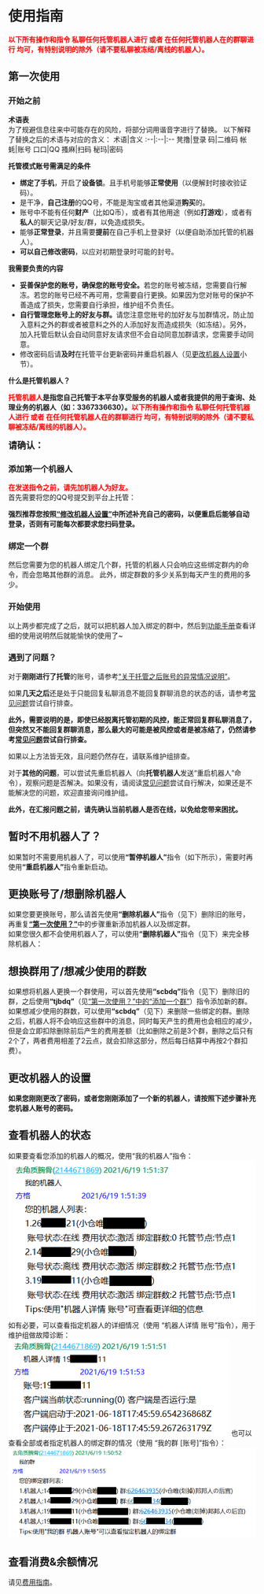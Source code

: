 # 使用指南
<p></p>
<a-alert type="info" message="提示" show-icon>
    <template slot="description">
        发送<b>“托管菜单”</b>可以查看全部指令。
    </template>
</a-alert>
<p></p>

<b>
    <font color="red">以下所有操作和指令 私聊任何托管机器人进行 或者 在任何托管机器人在的群聊进行 均可，有特别说明的除外（请不要私聊被冻结/离线的机器人）。</font>
</b>

## 第一次使用
### 开始之前

<b>术语表</b>   
为了规避信息往来中可能存在的风险，将部分词用谐音字进行了替换。
以下解释了替换之后的术语与对应的含义：
术语|含义
:--|:--|:--
凳撸|登录
码|二维码
帐蚝|账号
口口|QQ
搔麻|扫码
秘玛|密码

<b>托管模式账号需满足的条件</b>

- <b>绑定了手机</b>，开启了<b>设备锁</b>。且手机号能够<b>正常使用</b>（以便解封时接收验证码）。
- 是干净，<b>自己注册</b>的QQ号，不能是淘宝或者其他渠道<b>购买</b>的。
- 账号中不能有任何<b>财产</b>（比如Q币），或者有其他用途（例如<b>打游戏</b>），或者有<b>私人</b>的聊天记录/好友/群，以免造成损失。
- 能够<b>正常登录</b>，并且需要<b>提前</b>在自己手机上登录好（以便自助添加托管的机器人）。
- <b>可以自己修改密码</b>，以应对初期登录时可能的封号。

<b>我需要负责的内容</b>

- <b>妥善保护您的账号，确保您的账号安全。</b>若您的账号被冻结，您需要自行解冻。若您的账号已经不再可用，您需要自行更换。如果因为您对账号的保护不善造成了损失，您需要自行承担，维护组不负责任。
- <b>自行管理您账号上的好友与群。</b>请您注意您账号的加好友与加群情况，防止加入意料之外的群或者被意料之外的人添加好友而造成损失（如冻结）。另外，加入托管后默认会自动同意好友请求但不会自动同意加群请求，您需要手动同意。
- 修改密码后请<b>及时</b>在托管平台更新密码并重启机器人（见[更改机器人设置](#%E6%9B%B4%E6%94%B9%E6%9C%BA%E5%99%A8%E4%BA%BA%E7%9A%84%E8%AE%BE%E7%BD%AE-%E5%AF%86%E7%A0%81%E7%AD%89)小节）。

<b>什么是托管机器人？</b>  

<b><font color="red">托管机器人</font>是指您自己托管于本平台享受服务的机器人或者我提供的用于查询、处理业务的机器人（如：3367336630）。<font color="red">以下所有操作和指令 私聊任何托管机器人进行 或者 在任何托管机器人在的群聊进行 均可，有特别说明的除外（请不要私聊被冻结/离线的机器人）。</font></b>

<b><font size=4>请确认：</font></b>  
<template>
  <a-checkbox><b><font size=4>我已阅读[托管模式简介](/hosting/introduction)并对这一模式有了一个初步的了解。</font></b></a-checkbox><br>
  <a-checkbox><b><font size=4>我已阅读“术语表”理解了这些字的本意。</font></b></a-checkbox><br>
  <a-checkbox><b><font size=4>我已确认用作托管模式的账号满足“托管模式账号需满足的条件”。</font></b></a-checkbox><br>
  <a-checkbox><b><font size=4>我已阅读并了解“我需要负责的内容”</font></b></a-checkbox><br>
  <a-checkbox><b><font size=4>我已阅读并了解“什么是托管机器人？”</font></b></a-checkbox><br>
  <a-checkbox><b><font size=4>我已阅读并同意[托管机器人费用说明](/hosting/fee)</font></b></a-checkbox><br>
  <a-checkbox><b><font size=4>我理解托管初期由于外部不可抗力原因，机器人可能会被冻结或一段时间内无法回复群消息</font></b></a-checkbox><br>
</template>

### 添加第一个机器人

<a-alert type="warning" message="注意" description="添加机器人至少需要有180云点(单群一个月的花费)。" show-icon />
<p></p>
<b>
    <font color="red">在发送指令之前，请先加机器人为好友。</font>
</b><br>
首先需要将您的QQ号提交到平台上托管：
<template>
    <a-steps direction="vertical" :current="4">
        <a-step title="获取云点" status="process">
            <template slot="description">
                <b>如果您是第一次添加机器人，请查看<a href="/hosting/fee.html#%E5%85%85%E5%80%BC%E4%BA%91%E7%82%B9">如何获取云点？</a>获得云点卡密并激活后再继续。</b>
            </template>
        </a-step>
        <a-step title="开始" status="process">
            <template slot="description">
                向<b>托管机器人</b>发送“添加机器人”并同意知情声明<br>
                <a-button type="primary" size="large" @click="info">
                    <b>托管机器人是哪个！！！</b>
                </a-button>
                <p></p>
                <img src="../.vuepress/public/images/hosting/add-binding-bot-1.png" />
            </template>
        </a-step>
        <a-step title="输入信息" status="process">
            <template slot="description">
                输入您要托管为机器人的账号<br>
                <img src="../.vuepress/public/images/hosting/add-binding-bot-2.png" />
            </template>
        </a-step>
        <a-step title="登录" status="process">
            <template slot="description">
                按提示使用手机QQ扫码<b>
                    <font color="red">(不能从相册中扫码，需要使用另外一台设备对着屏幕扫码，如有困难，可寻求维护组帮助)</font>
                </b>，并确认登录，之后耐心等待几分钟确认绑定结果<br>
                <img src="../.vuepress/public/images/hosting/add-binding-bot-3.png" />
                <a-alert type="warning" message="遇到了问题？" show-icon>
                    <template slot="description">
                        <ul>1.由于部分账号登录比较慢或者登录时出现一些可以忽略的错误，导致无法检测到在线的状态。因此，可以用以下的方法来检查您的机器人是否就绪：<br>
                            <b>私聊向机器人发送“小仓唯在？”，获得回复即证明已经就绪。</b>
                        </ul>
                        <ul>2.如出现<b>二维码获取失败</b>（如下图），可以多试几次，如果反复失败，
                            可以等几个小时之后使用<b>“重启机器人”</b>命令尝试重新登录。如果每次都失败，可能是被拉入了黑名单，
                            此时可以先使用<b>“删除机器人”</b>删除旧的账号，然后更换个账号再尝试。<br>
                            <img src="../.vuepress/public/images/hosting/add-binding-bot-error-1.png" />
                        </ul>
                        <ul>3.如遇<b>二维码过期</b>，请等待五分钟后重启机器人重试。</ul>
                        <ul>4.如遇<b>“二维码无法识别”</b>，请使用另外一台设备对着屏幕扫码。</ul>
                    </template>
                </a-alert>
            </template>
        </a-step>
        <a-step title="完成" status="process">
            <template slot="description">
               当您扫码并确认了登录之后，接下来需要做的事就是等待登录结果。<br>
               <b>如果登录成功，您添加的这个机器人会向您发送一条消息以证明添加成功。</b><br>
               <b>如果180秒（3分钟）内没有收到消息的话，您可以自己向这个机器人私聊发送“小仓唯在？”，如果有回复那么也已经添加成功。</b>
               <a-alert type="warning" message="遇到了问题？" show-icon>
                    <template slot="description">
                        如果收到了添加失败的通知，或者3分钟之后私聊您的机器人“小仓唯在？”没有回复的话，请再试一次。<br>
                        如果多次失败，建议等待几个小时之后再尝试。
                    </template>
                </a-alert>
            </template>
        </a-step>
    </a-steps>
</template>

<b>强烈推荐您按照<a
        href="#%E6%9B%B4%E6%94%B9%E6%9C%BA%E5%99%A8%E4%BA%BA%E7%9A%84%E8%AE%BE%E7%BD%AE-%E5%AF%86%E7%A0%81%E7%AD%89">“修改机器人设置”</a>中所述补充自己的密码，以便重启后能够自动登录，否则有可能每次都要求您扫码登录。</b>

<a-alert type="info" message="提示" description="目前每个人最多能绑定2个机器人。" show-icon />

### 绑定一个群
然后您需要为您的机器人绑定几个群，托管的机器人只会响应这些绑定群内的命令，而会忽略其他群的消息。
此外，绑定群数的多少关系到每天产生的费用的多少。
<template>
    <a-steps direction="vertical" :current="4">
        <a-step title="输入信息" status="process">
            <template slot="description">
                向<b>托管机器人</b>发送“tjbdq”并输入您想添加的群号，完成之后输入“结束”（如果您有多个机器人，在此之前会有机器人选择流程）：<br>
                <img src="../.vuepress/public/images/hosting/add-binding-group-1.png" />
            </template>
        </a-step>
        <a-step title="完成" status="process">
            <template slot="description">
                如出现下图的提示，则说明已经成功添加了绑定群，可以愉快的进行玩耍了~<br>
                <img src="../.vuepress/public/images/hosting/add-binding-group-2.png" />
                <a-alert type="warning" message="遇到了问题？" show-icon>
                    <template slot="description">
                        如果等待了超过1分钟都没有出现提示（无论失败还是成功），则可能是提示消息因故未能发出，请重新进行添加流程。
                    </template>
                </a-alert>
                <p></p>
                <a-alert type="info" message="提示" show-icon>
                    <template slot="description">
                        需要注意的是，目前机器人<b>仅</b>会自动同意<b>好友</b>，<b>不会</b>自动同意加群请求，这部分由您<b>全权负责</b>。
                    </template>
                </a-alert>
            </template>
        </a-step>
    </a-steps>
</template>



### 开始使用
以上两步都完成了之后，就可以把机器人加入绑定的群中，然后到[功能手册](/guide/introduction)查看详细的使用说明然后就能愉快的使用了~

### 遇到了问题？

对于<b>刚刚进行了托管</b>的账号，请参考<a
    href="/hosting/introduction.html#%E5%85%B3%E4%BA%8E%E8%B4%A6%E5%8F%B7%E7%9A%84%E9%97%AE%E9%A2%98">“关于托管之后账号的异常情况说明”</a>。  

如果<b>几天之后</b>还是处于只能回复私聊消息不能回复群聊消息的状态的话，请参考[常见问题](./qa.md)尝试自行排查。  

<b>此外，需要说明的是，即使已经脱离托管初期的风控，能正常回复群私聊消息了，但突然又不能回复群聊消息，那么最大的可能是被风控或者是被冻结了，仍然请参考[常见问题](./qa.md)尝试自行排查。</b>  

如果以上方法皆无效，且问题仍然存在，请联系维护组排查。  

对于<b>其他的问题</b>，可以尝试先重启机器人（向<b>托管机器人</b>发送“重启机器人”命令），观察问题是否解决。如果没有，请阅读[常见问题](./qa.md)尝试自行解决，如果还是不能解决您的问题，欢迎直接询问维护组。  

<b>此外，在汇报问题之前，请先确认当前机器人是否在线，以免给您带来困扰。</b>  

## 暂时不用机器人了？
如果暂时不需要用机器人了，可以使用<b>“暂停机器人”</b>指令（如下所示），需要时再使用<b>“重启机器人”</b>指令重新启动。

<a-alert type="warning" message="注意" description="暂停机器人并不会停止扣费。" show-icon />
<p></p>

<template>
    <a-steps direction="vertical" :current="4">
        <a-step title="确认信息" status="process">
            <template slot="description">
                向<b>托管机器人</b>发送“暂停机器人”并同意知情声明（如果您有多个机器人，在此之前会有机器人选择流程）：<br>
                <img src="../.vuepress/public/images/hosting/pause-binding-bot-1.png" />
            </template>
        </a-step>
        <a-step title="完成" status="process">
            <template slot="description">
                如出现下图的提示，则说明已经成功暂停了托管的机器人。<br>
                <img src="../.vuepress/public/images/hosting/pause-binding-bot-2.png" />
                <a-alert type="warning" message="遇到了问题？" show-icon>
                    <template slot="description">
                        如果等待了超过1分钟都没有出现提示（无论失败还是成功），则可能是提示消息因故未能发出，请重新进行流程。
                    </template>
                </a-alert>
            </template>
        </a-step>
    </a-steps>
</template>

## 更换账号了/想删除机器人

<a-alert type="warning" message="注意" description="删除机器人会立即扣除当天的费用。" show-icon />
<p></p>

如果您要更换账号，那么请首先使用<b>“删除机器人”</b>指令（见下）删除旧的账号，再重复<b><a
        href="#%E6%B7%BB%E5%8A%A0%E7%AC%AC%E4%B8%80%E4%B8%AA%E6%9C%BA%E5%99%A8%E4%BA%BA">“第一次使用？”</a></b>中的步骤重新添加机器人以及绑定群。   
如果您很久都不会使用机器人了，可以使用<b>“删除机器人”</b>指令（见下）来完全移除机器人：
<template>
    <a-steps direction="vertical" :current="4">
        <a-step title="确认信息" status="process">
            <template slot="description">
                向<b>托管机器人</b>发送“删除机器人”并同意知情声明（如果您有多个机器人，在此之前会有机器人选择流程）：<br>
                <img src="../.vuepress/public/images/hosting/delete-binding-bot-1.png" />
            </template>
        </a-step>
        <a-step title="完成" status="process">
            <template slot="description">
                如出现下图的提示，则说明已经成功删除了托管的机器人。<br>
                <img src="../.vuepress/public/images/hosting/delete-binding-bot-2.png" />
                <a-alert type="warning" message="遇到了问题？" show-icon>
                    <template slot="description">
                        如果等待了超过1分钟都没有出现提示（无论失败还是成功），则可能是提示消息因故未能发出，请重新进行流程。
                    </template>
                </a-alert>
            </template>
        </a-step>
    </a-steps>
</template>

## 想换群用了/想减少使用的群数
如果想将机器人更换一个群使用，可以首先使用<b>“scbdq”</b>指令（见下）删除旧的群，之后使用<b>“tjbdq”</b>（见<a
    href="#%E7%BB%91%E5%AE%9A%E4%B8%80%E4%B8%AA%E7%BE%A4">“第一次使用？”中的“添加一个群”</a>）指令添加新的群。  
如果想减少使用的群数，可以使用<b>“scbdq”</b>（见下）来删除一些绑定的群。删除之后，机器人将不会响应这些群中的消息，同时每天产生的费用也会相应的减少，但是会立即扣除删除前后产生的费用差额（比如删除之前是3个群，删除之后只有2个了，两者费用相差了2云点，就会扣除这部分，然后每日结算中再按2个群扣费）。
<template>
    <a-steps direction="vertical" :current="4">
        <a-step title="输入信息" status="process">
            <template slot="description">
                向<b>托管机器人</b>发送“scbdq”并选择需要删除的群（如果您有多个机器人，在此之前会有机器人选择流程）：<br>
                <img src="../.vuepress/public/images/hosting/delete-binding-group-1.png" />
            </template>
        </a-step>
        <a-step title="同意知情声明及完成" status="process">
            <template slot="description">
                同意知情声明，如出现下图的提示，则说明已经成功删除了绑定群。<br>
                <img src="../.vuepress/public/images/hosting/delete-binding-group-2.png" />
                <a-alert type="warning" message="遇到了问题？" show-icon>
                    <template slot="description">
                        如果等待了超过1分钟都没有出现提示（无论失败还是成功），则可能是提示消息因故未能发出，请重新进行流程。
                    </template>
                </a-alert>
            </template>
        </a-step>
    </a-steps>
</template>

## 更改机器人的设置
<a-alert type="warning" message="提示" description="为保护您的账号安全，此部分操作只能 私聊任何托管机器人进行（请不要私聊被冻结/离线的机器人）。" show-icon />
<b>如果您刚刚更改了密码，或者您刚刚添加了一个新的机器人，请按照下述步骤补充您机器人账号的密码。</b>
<template>
    <a-steps direction="vertical" :current="4">
        <a-step title="选择设置项" status="process">
            <template slot="description">
                向<b>托管机器人</b>发送“修改机器人设置”并选择需要修改的设置项，此处以“修改/配置机器人密码”为例。（如果您有多个机器人，在此之前会有机器人选择流程）<br>
                <img src="../.vuepress/public/images/hosting/change-binding-bot-setting-1.png" />
            </template>
        </a-step>
        <a-step title="修改设置" status="process">
            <template slot="description">
                输入您托管的机器人的账号的密码（请确认密码正确，否则无法登录）。<br>
                <img src="../.vuepress/public/images/hosting/change-binding-bot-setting-2.png" />
            </template>
        </a-step>
        <a-step title="完成" status="process">
            <template slot="description">
                如出现下图的提示，则说明已经成功修改了机器人的设置。<br>
                <img src="../.vuepress/public/images/hosting/change-binding-bot-setting-3.png" />
                <a-alert type="warning" message="遇到了问题？" show-icon>
                    <template slot="description">
                        如果等待了超过1分钟都没有出现提示（无论失败还是成功），则可能是提示消息因故未能发出，请重新进行流程。
                    </template>
                </a-alert>
            </template>
        </a-step>
    </a-steps>
</template>


## 查看机器人的状态
如果要查看您添加的机器人的概况，使用“我的机器人”指令：   
<img src="../.vuepress/public/images/hosting/my-binding-bot-1.png" />  
如有必要，可以查看指定机器人的详细情况（使用 “机器人详情 账号”指令），用于维护组做故障诊断：   
<img src="../.vuepress/public/images/hosting/my-binding-bot-details-1.png" />
<a-divider />
也可以查看全部或者指定机器人的绑定群的情况（使用 “我的群 [账号]”指令）：  
<img src="../.vuepress/public/images/hosting/my-binding-group-1.png" />

## 查看消费&余额情况
请见[费用指南](/hosting/fee)。

<script>
import { Modal } from 'ant-design-vue';
export default {
  methods: {
    info() {
      this.$info({
        title: '托管机器人是哪个！！！',
        content:h => <b><font color="red">托管机器人</font>是指您自己托管于本平台享受服务的机器人或者我提供的用于查询、处理业务的机器人（如：3367336630）。<font color="red">以下所有操作和指令 私聊任何托管机器人进行 或者 在任何托管机器人在的群聊进行 均可，有特别说明的除外（请不要私聊被冻结/离线的机器人）。</font></b>,
        onOk() {},
        okText:'我知道了'
      });
    },
},
}
</script>